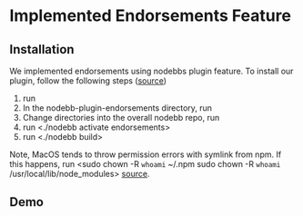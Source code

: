# Implemented Endorsements Feature 

## Installation  
We implemented endorsements using nodebbs plugin feature. To install our plugin, follow the following steps 
([source](https://docs.nodebb.org/development/plugins/#installing-the-plugin))
1) run <npm install> 
2) In the nodebb-plugin-endorsements directory, run <npm link>
3) Change directories into the overall nodebb repo, run <npm link nodebb-plugin-endorsements>
4) run <./nodebb activate endorsements>
5) run <./nodebb build>

Note, MacOS tends to throw permission errors with symlink from npm. If this happens, run
<sudo chown -R `whoami` ~/.npm
sudo chown -R `whoami` /usr/local/lib/node_modules>
[source](https://stackoverflow.com/questions/75930769/i-am-trying-to-run-npm-link-in-my-terminal-and-i-keep-getting-an-error).

## Demo